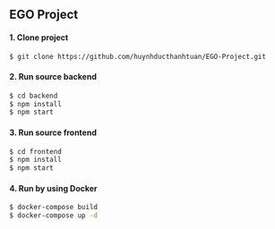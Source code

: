 ## EGO Project

#### 1. Clone project

```bash
$ git clone https://github.com/huynhducthanhtuan/EGO-Project.git
```

#### 2. Run source backend

```bash
$ cd backend
$ npm install
$ npm start
```

#### 3. Run source frontend

```bash
$ cd frontend
$ npm install
$ npm start
```

#### 4. Run by using Docker

```bash
$ docker-compose build
$ docker-compose up -d
```
